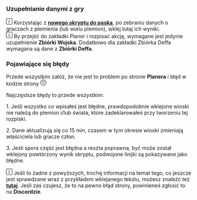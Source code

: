 ### Uzupełnianie danymi z gry

<div class="p-3 mb-2 bg-light text-dark"><svg xmlns="http://www.w3.org/2000/svg" width="1.2em" height="1.2em" fill="currentColor" class="bi bi-info-square" viewBox="0 0 16 16"><path d="M14 1a1 1 0 0 1 1 1v12a1 1 0 0 1-1 1H2a1 1 0 0 1-1-1V2a1 1 0 0 1 1-1h12zM2 0a2 2 0 0 0-2 2v12a2 2 0 0 0 2 2h12a2 2 0 0 0 2-2V2a2 2 0 0 0-2-2H2z"/><path d="M8.93 6.588l-2.29.287-.082.38.45.083c.294.07.352.176.288.469l-.738 3.468c-.194.897.105 1.319.808 1.319.545 0 1.178-.252 1.465-.598l.088-.416c-.2.176-.492.246-.686.246-.275 0-.375-.193-.304-.533L8.93 6.588zM9 4.5a1 1 0 1 1-2 0 1 1 0 0 1 2 0z"/></svg> Korzystając z <b><a target="_blank" href="/documentation#skrypt-zbiorka-wojska-i-obrony">nowego skryptu do paska</a></b>, po zebraniu danych o graczach z plemienia (lub wielu plemion), wklej tutaj ich wyniki.</div>

<div class="p-3 mb-2 bg-light text-dark"><svg xmlns="http://www.w3.org/2000/svg" width="1.2em" height="1.2em" fill="currentColor" class="bi bi-info-square" viewBox="0 0 16 16"><path d="M14 1a1 1 0 0 1 1 1v12a1 1 0 0 1-1 1H2a1 1 0 0 1-1-1V2a1 1 0 0 1 1-1h12zM2 0a2 2 0 0 0-2 2v12a2 2 0 0 0 2 2h12a2 2 0 0 0 2-2V2a2 2 0 0 0-2-2H2z"/><path d="M8.93 6.588l-2.29.287-.082.38.45.083c.294.07.352.176.288.469l-.738 3.468c-.194.897.105 1.319.808 1.319.545 0 1.178-.252 1.465-.598l.088-.416c-.2.176-.492.246-.686.246-.275 0-.375-.193-.304-.533L8.93 6.588zM9 4.5a1 1 0 1 1-2 0 1 1 0 0 1 2 0z"/></svg> By przejść do  zakładki <span class="md-error">Planer</span> i rozpisać akcję, wymagane jest jedynie uzupełnienie <b>Zbiórki Wojska</b>. Dodatkowo dla zakładki <span class="md-error">Zbiórka Deffa</span> wymagana są dane z <b>Zbiórki Deffa</b>.</div>

### Pojawiające się błędy

Przede wszystkim załóż, że nie jest to problem po stronie <b>Planera</b> i błąd w kodzie strony <svg xmlns="http://www.w3.org/2000/svg" width="16" height="16" fill="currentColor" class="bi bi-emoji-smile-upside-down" viewBox="0 0 16 16"><path d="M8 1a7 7 0 1 0 0 14A7 7 0 0 0 8 1zm0-1a8 8 0 1 1 0 16A8 8 0 0 1 8 0z"/><path d="M4.285 6.433a.5.5 0 0 0 .683-.183A3.498 3.498 0 0 1 8 4.5c1.295 0 2.426.703 3.032 1.75a.5.5 0 0 0 .866-.5A4.498 4.498 0 0 0 8 3.5a4.5 4.5 0 0 0-3.898 2.25.5.5 0 0 0 .183.683zM7 9.5C7 8.672 6.552 8 6 8s-1 .672-1 1.5.448 1.5 1 1.5 1-.672 1-1.5zm4 0c0-.828-.448-1.5-1-1.5s-1 .672-1 1.5.448 1.5 1 1.5 1-.672 1-1.5z"/></svg>

Najczęstsze błędy to przede wszystkim:

<p class="my-0"><span class="md-error">1.</span> Jeśli wszystko co wpisałeś jest błędne, prawdopodobnie wklejone wioski nie należą do plemion i/lub świata, które zadeklarowałeś przy tworzeniu tej rozpiski.</p>
<p class="my-0"><span class="md-error">2.</span> Dane aktualizują się co 15 min, czasem w tym okresie wioski zmieniają właściciela lub gracze człon.</p>
<p class="my-0"><span class="md-error">3.</span> Jeśli spora część jest błędna a reszta poprawna, być może został wklejony powtórzony wynik skryptu, podwojone linijki są pokazywane jako błędne.</p>

<div class="p-3 mb-2 bg-light text-dark"><svg xmlns="http://www.w3.org/2000/svg" width="1.2em" height="1.2em" fill="currentColor" class="bi bi-info-square" viewBox="0 0 16 16"><path d="M14 1a1 1 0 0 1 1 1v12a1 1 0 0 1-1 1H2a1 1 0 0 1-1-1V2a1 1 0 0 1 1-1h12zM2 0a2 2 0 0 0-2 2v12a2 2 0 0 0 2 2h12a2 2 0 0 0 2-2V2a2 2 0 0 0-2-2H2z"/><path d="M8.93 6.588l-2.29.287-.082.38.45.083c.294.07.352.176.288.469l-.738 3.468c-.194.897.105 1.319.808 1.319.545 0 1.178-.252 1.465-.598l.088-.416c-.2.176-.492.246-.686.246-.275 0-.375-.193-.304-.533L8.93 6.588zM9 4.5a1 1 0 1 1-2 0 1 1 0 0 1 2 0z"/></svg> Jeśli to żadne z powyższych, trochę informacji na temat tego, co jeszcze jest sprawdzane wraz z przykładem wklejanego tekstu, możesz znaleźć też <b><a target="_blank" href="/documentation#uzupelnianie-zbiorki-wojska">tutaj</a></b>. Jeśli zaś czujesz, że to na pewno błąd strony, powinieneś zgłosić to na <b>Discordzie</b>.</div>
